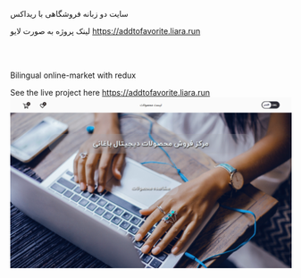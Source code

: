 

سایت دو زبانه فروشگاهی با ریداکس

لینک پروژه به صورت لایو  https://addtofavorite.liara.run

<br>
<br/>

Bilingual online-market with redux

See the live project here https://addtofavorite.liara.run
![alt text](https://github.com/mohammadbaghani/Addtofavorite-Redux/blob/master/Screenshot_2025_01_08-10.png)

